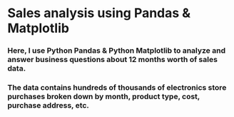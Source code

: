 # Sales analysis using Pandas & Matplotlib

### Here, I use Python Pandas & Python Matplotlib to analyze and answer business questions about 12 months worth of sales data. 
### The data contains hundreds of thousands of electronics store purchases broken down by month, product type, cost, purchase address, etc.
